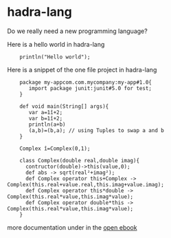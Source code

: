 # hadra-lang
Do we really need a new programming language?

Here is a hello world in hadra-lang

```hl
    println("Hello world");  
```

Here is a snippet of the one file project in hadra-lang
```hl
    package my-appcom.com.mycompany:my-app#1.0{
       import package junit:junit#5.0 for test;
    }
  
    def void main(String[] args){
       var a=1î+2;
       var b=1î+2;
       println(a+b)
       (a,b)=(b,a); // using Tuples to swap a and b
    }

    Complex î=Complex(0,1);

    class Complex(double real,double imag){
      contructor(double)->this(value,0);
      def abs -> sqrt(real²+imag²);
      def Complex operator this+Complex -> Complex(this.real+value.real,this.imag+value.imag);
      def Complex operator this*double -> Complex(this.real*value,this.imag*value);
      def Complex operator double*this -> Complex(this.real*value,this.imag*value);
    }
```

more documentation under in the [open ebook](doc/ebook/hadra-lang-book.md)